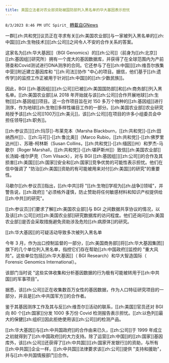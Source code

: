 ```yaml
---
title: 美国立法者对农业部资助被国防部列入黑名单的华大基因表示担忧
---
```

`8/3/2023 8:46 PM UTC Spirit_` [轉載自GNews](https://gnews.org/articles/1521145)



一群[[zh:共和党]]议员正在寻求有关[[zh:美国农业部]]与一家被列入黑名单的[[zh:中国]][[zh:生物技术]][[zh:公司]]之间令人不安的合作关系的答案。

这家名为[[zh:华大基因]]（BGI Genomics）的[[zh:公司]]（前身为[[zh:北京]][[zh:基因组]]研究所）拥有一个庞大的基因数据库，并获得了在全球范围内为产前筛查和Covid测试进行DNA测序的合同。它还参与了在[[zh:中国]][[zh:维吾尔族集中营]]附近建立基因库和 "[[zh:司法]]协作 "中心的项目。据信，他们基于[[zh:遗传学]]的监控工作正被用于针对[[zh:中国]]的[[zh:少数民族]]。

因此，BGI [[zh:基因组]][[zh:公司]]已被[[zh:美国国防部]]和[[zh:商务部]]列入黑名单。[[zh:美国农业部]]从 2018 年开始就与该[[zh:公司]]合作开展地球[[zh:生物]][[zh:基因组]]项目。这一合作项目旨在对 150 多万个物种的[[zh:基因组]]进行测序，作为地球[[zh:生物]]多样性编目工作的一部分。[[zh:美国农业部]]农业研究局授予该[[zh:公司]]100万[[zh:美元]]，该[[zh:公司]]在项目的许多小组委员会中担任领导[[zh:职务]]。

[[zh:参议员]][[zh:玛莎]]-布莱克本（Marsha Blackburn，[[zh:共和党]]-[[zh:田纳西州]]）、[[zh:马可]]-[[zh:鲁比奥]]（Marco Rubio，[[zh:共和党]]-[[zh:佛罗里达州]]）、苏珊-柯林斯（Susan Collins，[[zh:共和党]]-[[zh:缅因]]州）和罗杰-马歇尔（Roger Marshall，[[zh:共和党]]-[[zh:堪萨斯州]]）致信[[zh:美国农业部]]长汤姆-维尔萨克（Tom Vilsack），对与 BGI [[zh:基因组]][[zh:公司]]的合作及其损害[[zh:美国]][[zh:国家]]安全和[[zh:国家]]竞争优势的可能性表示担忧。他们在信中强调了 "防治[[zh:美国]]资助的有可能被用来对付[[zh:美国]]的研究"的重要性。

马歇尔[[zh:参议员]]指出，[[zh:中共]]将 "[[zh:生物]]学视为[[zh:战争]]领域"，并警告说，[[zh:政府]] "必须格外谨慎，防止赞助将任何敏感材料和知识产权提供给[[zh:中共]]的研究"。

[[zh:参议员]]们要求了解[[zh:美国农业部]]与 BGI 之间数据共享协议的情况，以及该[[zh:公司]]对[[zh:美国农业部]]研究数据库的访问程度。他们还询问[[zh:美国农业部]]是否会采取措施避免资助涉及危险[[zh:病原体]]的研究。

[[zh:华大基因]]的可疑活动导致多次被列入黑名单

今年 3 月，作为出口控制监督的一部分，[[zh:美国商务部]]将[[zh:华大基因集团]]旗下的几个单位列入黑名单，指控它们存在帮助[[zh:中国政府]]监控的 "重大风险"。这些单位包括[[zh:华大基因]]（ BGI Research）和华大智造国际（ Forensic Genomics International）。

该部门当时说 "这些实体收集和分析基因数据的行为极有可能被转用于[[zh:中共国]]的军事项目"。

据悉，该[[zh:公司]]正在收集数百万女性的基因数据，作为人口特征研究项目的一部分，并且是[[zh:中共国军方]]的合作者。

鉴于其基因测序工作及其与反[[zh:维吾尔]]活动的联系，[[zh:美国]]官员还对 BGI 向 80 个[[zh:国家]]分发 1000 多万份 Covid 检测报告表示担忧。[[zh:以色列]]最大的保健[[zh:组织]]因此拒绝使用该[[zh:公司]]的检测产品。

[[zh:华大基因]]与[[zh:中共国政府]]的合作由来已久，[[zh:公司]]于 1999 年成立之初就得到了[[zh:中国政府]]的大力支持。除了运营[[zh:中国]]的[[zh:国家]]基因库外，该[[zh:公司]]还获得了[[zh:中共国]][[zh:国家开发银行]]的资助，与所有[[zh:中共国]]企业一样，[[zh:中共国]]法律要求该[[zh:公司]]提供 "支持和援助"，并与[[zh:中共国情报部门]]合作。


